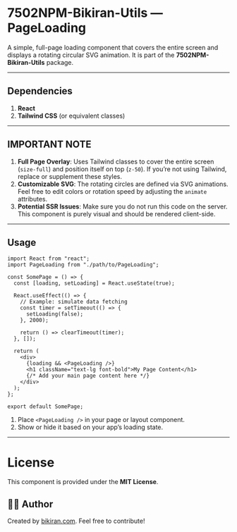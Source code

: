 # 7502NPM-Bikiran-Utils — PageLoading

A simple, full-page loading component that covers the entire screen and displays a rotating circular SVG animation. It is part of the **7502NPM-Bikiran-Utils** package.

---

## Dependencies

1. **React**
2. **Tailwind CSS** (or equivalent classes)

---

## IMPORTANT NOTE

1. **Full Page Overlay**: Uses Tailwind classes to cover the entire screen (`size-full`) and position itself on top (`z-50`). If you’re not using Tailwind, replace or supplement these styles.
2. **Customizable SVG**: The rotating circles are defined via SVG animations. Feel free to edit colors or rotation speed by adjusting the `animate` attributes.
3. **Potential SSR Issues**: Make sure you do not run this code on the server. This component is purely visual and should be rendered client-side.

---

## Usage

```tsx
import React from "react";
import PageLoading from "./path/to/PageLoading";

const SomePage = () => {
  const [loading, setLoading] = React.useState(true);

  React.useEffect(() => {
    // Example: simulate data fetching
    const timer = setTimeout(() => {
      setLoading(false);
    }, 2000);

    return () => clearTimeout(timer);
  }, []);

  return (
    <div>
      {loading && <PageLoading />}
      <h1 className="text-lg font-bold">My Page Content</h1>
      {/* Add your main page content here */}
    </div>
  );
};

export default SomePage;
```

1. Place `<PageLoading />` in your page or layout component.
2. Show or hide it based on your app’s loading state.

---

# License

This component is provided under the **MIT License**.

## 👨‍💻 **Author**

Created by [bikiran.com](https://bikiran.com/). Feel free to contribute!
